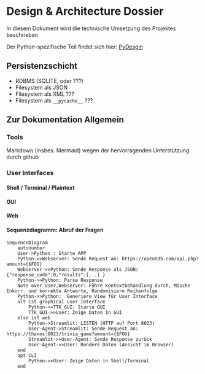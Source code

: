 # Design & Architecture Dossier

In diesem Dokument wird die technische Umsetzung des Projektes beschrieben

Der Python-spezifische Teil findet sich hier: [PyDesgin](pydesign.md)

## Persistenzschicht

- RDBMS (SQLITE, oder ???)
- Filesystem als JSON
- Filesystem als XML ???
- Filesystem als ```__pycache__``` ???


## Zur Dokumentation Allgemein

### Tools

Markdown (insbes. Mermaid) wegen der hervorragenden Unterstützung durch github

### User Interfaces

#### Shell / Terminal / Plaintext

#### GUI

#### Web

#### Sequenzdiagramm: Abruf der Fragen

```mermaid
sequenceDiagram
    autonumber
    User->Python : Starte APP
    Python->>Webserver: Sende Request an: https://opentdb.com/api.php?amount={$FOO} 
    Webserver->>Python: Sende Response als JSON: {"response_code":0,"results":[...] }
    Python->>Python: Parse Response
    Note over User,Webserver: Führe Kontextbehandlung durch, Mische Inkorr. und korrekte Antworte, Randomisiere Reihenfolge
    Python->>Python:  Generiere View für User Interface
    alt ist graphical user interface
        Python->>TTK_GUI: Starte GUI 
        TTK_GUI->>User: Zeige Daten in GUI 
    else ist web
        Python->Streamlit: LISTEN (HTTP auf Port 8023)
        User-Agent->Streamlit: Sende Request an: https://thanos:8023/trivia_game?amount={$FOO} 
        Streamlit->>User-Agent: Sende Response zurück
        User-Agent->>User: Rendere Daten (Ansicht im Browser)
    end
    opt CLI
        Python->>User: Zeige Daten in Shell/Terminal
    end
```

 

